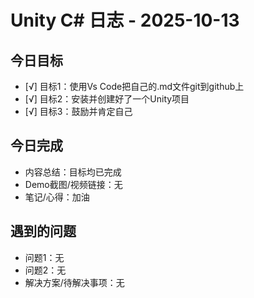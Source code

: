 # Unity C# 日志 - 2025-10-13

## 今日目标

* [√] 目标1：使用Vs Code把自己的.md文件git到github上
* [√] 目标2：安装并创建好了一个Unity项目
* [√] 目标3：鼓励并肯定自己

## 今日完成

* 内容总结：目标均已完成
* Demo截图/视频链接：无
* 笔记/心得：加油

## 遇到的问题

* 问题1：无
* 问题2：无
* 解决方案/待解决事项：无
